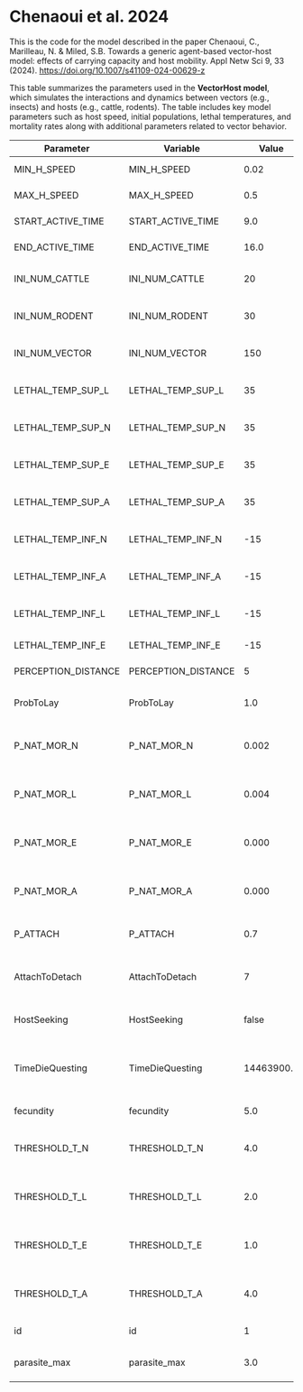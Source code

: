 # Chenaoui et al. 2024
This is the code for the model  described in the paper 
Chenaoui, C., Marilleau, N. & Miled, S.B. Towards a generic agent-based vector-host model: effects of carrying capacity and host mobility. Appl Netw Sci 9, 33 (2024). https://doi.org/10.1007/s41109-024-00629-z


This table summarizes the parameters used in the **VectorHost model**, which simulates the interactions and dynamics between vectors (e.g., insects) and hosts (e.g., cattle, rodents). The table includes key model parameters such as host speed, initial populations, lethal temperatures, and mortality rates along with additional parameters related to vector behavior.

| **Parameter**        | **Variable**         | **Value**  | **Min** | **Max** | **Unit**   | **Category** | **Description**                               |
|----------------------|----------------------|------------|---------|---------|------------|--------------|-----------------------------------------------|
| MIN_H_SPEED          | MIN_H_SPEED          | 0.02       | -       | -       | km/h      | Host         | Minimum Host speed                            |
| MAX_H_SPEED          | MAX_H_SPEED          | 0.5        | -       | -       | km/h      | Host         | Maximum Host speed                            |
| START_ACTIVE_TIME    | START_ACTIVE_TIME    | 9.0        | -       | -       | hour      | Host         | Start active hour                             |
| END_ACTIVE_TIME      | END_ACTIVE_TIME      | 16.0       | -       | -       | hour      | Host         | End active hour                               |
| INI_NUM_CATTLE       | INI_NUM_CATTLE       | 20         | 0       | -       | -          | Host         | Initial number of cattle                      |
| INI_NUM_RODENT       | INI_NUM_RODENT       | 30         | 0       | -       | -          | Host         | Initial number of rodents                     |
| INI_NUM_VECTOR       | INI_NUM_VECTOR       | 150        | 1       | -       | -          | Vector       | Initial number of vectors                     |
| LETHAL_TEMP_SUP_L    | LETHAL_TEMP_SUP_L    | 35         | 30      | -       | °C        | Vector       | Larva Superior Lethal Temp                    |
| LETHAL_TEMP_SUP_N    | LETHAL_TEMP_SUP_N    | 35         | 20      | -       | °C        | Vector       | Nymph Superior Lethal Temp                    |
| LETHAL_TEMP_SUP_E    | LETHAL_TEMP_SUP_E    | 35         | 30      | -       | °C        | Vector       | Egg Superior Lethal Temp                      |
| LETHAL_TEMP_SUP_A    | LETHAL_TEMP_SUP_A    | 35         | 30      | -       | °C        | Vector       | Adult Superior Lethal Temp                    |
| LETHAL_TEMP_INF_N    | LETHAL_TEMP_INF_N    | -15        | -30     | 50      | °C        | Vector       | Nymph Inferior Lethal Temp                    |
| LETHAL_TEMP_INF_A    | LETHAL_TEMP_INF_A    | -15        | -30     | 50      | °C        | Vector       | Adult Inferior Lethal Temp                    |
| LETHAL_TEMP_INF_L    | LETHAL_TEMP_INF_L    | -15        | -       | -       | °C        | Vector       | Larva Inferior Lethal Temp                    |
| LETHAL_TEMP_INF_E    | LETHAL_TEMP_INF_E    | -15        | -       | -       | °C        | Vector       | Egg Inferior Lethal Temp                      |
| PERCEPTION_DISTANCE  | PERCEPTION_DISTANCE  | 5          | -       | -       | m          | Vector       | Perception distance                           |
| ProbToLay            | ProbToLay            | 1.0        | 0.0     | 1.0     | -          | Vector       | Probability to lay eggs (adults only)         |
| P_NAT_MOR_N          | P_NAT_MOR_N          | 0.002      | 0.0     | 1.0     | -          | Vector       | Natural mortality probability for nymph       |
| P_NAT_MOR_L          | P_NAT_MOR_L          | 0.004      | 0.0     | 1.0     | -          | Vector       | Natural mortality probability for larva       |
| P_NAT_MOR_E          | P_NAT_MOR_E          | 0.000      | 0.0     | 1.0     | -          | Vector       | Natural mortality probability for egg         |
| P_NAT_MOR_A          | P_NAT_MOR_A          | 0.000      | 0.0     | 1.0     | -          | Vector       | Natural mortality probability for adult       |
| P_ATTACH             | P_ATTACH             | 0.7        | 0.0     | 1.0     | -          | Vector       | Probability of attachment                     |
| AttachToDetach       | AttachToDetach       | 7          | 1       | 10      | -          | Vector       | Duration of attachment until detachment       |
| HostSeeking          | HostSeeking          | false      | -       | -       | -          | Vector       | Whether the vector seeks a host               |
| TimeDieQuesting      | TimeDieQuesting      | 14463900.0 | 0.0     | 13140014400.0 | -    | Vector       | Time to die when questing (if not attached)   |
| fecundity            | fecundity            | 5.0        | 0.0     | 3000.0  | -          | Vector       | Hypothetical fecundity                        |
| THRESHOLD_T_N        | THRESHOLD_T_N        | 4.0        | -       | -       | °C        | Vector       | Temperature threshold for diapause (nymph)   |
| THRESHOLD_T_L        | THRESHOLD_T_L        | 2.0        | -       | -       | °C        | Vector       | Temperature threshold for diapause (larva)   |
| THRESHOLD_T_E        | THRESHOLD_T_E        | 1.0        | -15.0   | 35.0    | °C        | Vector       | Temperature threshold for diapause (egg)     |
| THRESHOLD_T_A        | THRESHOLD_T_A        | 4.0        | -       | -       | °C        | Vector       | Temperature threshold for diapause (adult)   |
| id                   | id                   | 1          | -       | -       | -          | Simulation   | Simulation ID                                 |
| parasite_max         | parasite_max         | 3.0        | 0.0     | 100.0   | -          | Host         | Carrying capacity of parasite                 |


